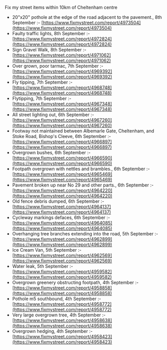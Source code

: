Fix my street items within 10km of Cheltenham centre

<!-- fix_marker starts -->

- 20"x20" pothole at the edge of the road adjacent to the pavement., 8th September :- [https://www.fixmystreet.com/report/4973504](https://www.fixmystreet.com/report/4973504)
- Faulty traffic lights, 8th September :- [https://www.fixmystreet.com/report/4972824](https://www.fixmystreet.com/report/4972824)
- Sign Gravel Walk, 8th September :- [https://www.fixmystreet.com/report/4971062](https://www.fixmystreet.com/report/4971062)
- Over grown, poor tarmac, 7th September :- [https://www.fixmystreet.com/report/4969392](https://www.fixmystreet.com/report/4969392)
- Fly tipping, 7th September :- [https://www.fixmystreet.com/report/4968748](https://www.fixmystreet.com/report/4968748)
- Flytipping, 7th September :- [https://www.fixmystreet.com/report/4967348](https://www.fixmystreet.com/report/4967348)
- All street lighting out, 6th September :- [https://www.fixmystreet.com/report/4967260](https://www.fixmystreet.com/report/4967260)
- Footway not maintained between Albemarle Gate, Cheltenham, and Stoke Road, Bishop's Cleeve, 6th September :- [https://www.fixmystreet.com/report/4966897](https://www.fixmystreet.com/report/4966897)
- Overgrown bushes, 6th September :- [https://www.fixmystreet.com/report/4966590](https://www.fixmystreet.com/report/4966590)
- Footpath overgrown with nettles and brambles., 6th September :- [https://www.fixmystreet.com/report/4965469](https://www.fixmystreet.com/report/4965469)
- Pavement broken up near No 29 and other parts., 6th September :- [https://www.fixmystreet.com/report/4964220](https://www.fixmystreet.com/report/4964220)
- Old fence debris dumped, 6th September :- [https://www.fixmystreet.com/report/4964137](https://www.fixmystreet.com/report/4964137)
- Cycleway markings defaces, 6th September :- [https://www.fixmystreet.com/report/4964085](https://www.fixmystreet.com/report/4964085)
- Overhanging tree branches extending into the road, 5th September :- [https://www.fixmystreet.com/report/4962899](https://www.fixmystreet.com/report/4962899)
- Ice Cream Van, 5th September :- [https://www.fixmystreet.com/report/4962569](https://www.fixmystreet.com/report/4962569)
- Water leak, 5th September :- [https://www.fixmystreet.com/report/4959582](https://www.fixmystreet.com/report/4959582)
- Overgrown greenery obstructing footpath, 4th September :- [https://www.fixmystreet.com/report/4958858](https://www.fixmystreet.com/report/4958858)
- Pothole m5 southbound, 4th September :- [https://www.fixmystreet.com/report/4958772](https://www.fixmystreet.com/report/4958772)
- Very large overgrown tree, 4th September :- [https://www.fixmystreet.com/report/4958638](https://www.fixmystreet.com/report/4958638)
- Overgrown hedging, 4th September :- [https://www.fixmystreet.com/report/4958423](https://www.fixmystreet.com/report/4958423)

<!-- fix_marker ends -->